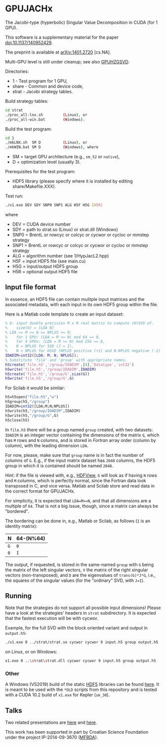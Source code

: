# GPUJACHx
The Jacobi-type (hyperbolic) Singular Value Decomposition in CUDA (for 1 GPU).

This software is a supplementary material for the paper
[doi:10.1137/140952429](https://doi.org/10.1137/140952429 "A hierarchically blocked Jacobi SVD algorithm for single and multiple graphics processing units").

The preprint is available at [arXiv:1401.2720](https://arxiv.org/abs/1401.2720 "A hierarchically blocked Jacobi SVD algorithm for single and multiple graphics processing units") \[cs.NA\].

Multi-GPU level is still under cleanup; see also [GPUHZGSVD](https://github.com/venovako/GPUHZGSVD).

Directories:
* 1     - Test program for 1 GPU,
* share - Common and device code,
* strat - Jacobi strategy tables.

Build strategy tables:
```bash
cd strat
./proc_all-lnx.sh         (Linux), or
./proc_all-win.bat        (Windows).
```

Build the test program:
```bash
cd 1
./mkLNX.sh  SM D          (Linux), or
./mkWIN.bat SM D          (Windows), where
```
* SM = target GPU architecture (e.g., `sm_52` or `native`),
* D  = optimization level (usually 3).

Prerequisites for the test program:
* HDF5 library (please specify where it is installed by editing share/Makefile.XXX).

Test run:
```bash
./x1.exe DEV SDY SNP0 SNP1 ALG H5F H5G [H5R]
```
where
* DEV  = CUDA device number
* SDY  = path to strat.so (Linux) or strat.dll (Windows)
* SNP0 = BrentL or rowcyc or colcyc or cycwor or cycloc or mmstep strategy
* SNP1 = BrentL or rowcyc or colcyc or cycwor or cycloc or mmstep strategy
* ALG  = algorithm number (see 1/HypJacL2.hpp)
* H5F  = input HDF5 file (see main.cu)
* H5G  = input/output HDF5 group
* H5R  = optional output HDF5 file

## Input file format

In essence, an HDF5 file can contain mulitple input matrices and the associated metadata, with each input in its own HDF5 group within the file.

Here is a Matlab code template to create an input dataset:
```Matlab
% G: input double precision M x N real matrix to compute (H)SVD of.
%    size(G) = [LDA N]
% LDA >= M >= N >= NPLUS >= 0;
%    for 1 GPU: (LDA = M >= N) mod 64 == 0,
%    for 4 GPUs: (LDA = M >= N) mod 256 == 0,
%    N = NPLUS for SVD (J = I),
%    N > NPLUS for HSVD (NPLUS positive (+1) and N-NPLUS negative (-1) signs in J).
IDADIM=int32([LDA; M; N; NPLUS]);
% Substitute 'file' and 'group' with appropriate names.
h5create('file.h5','/group/IDADIM',[4],'Datatype','int32')
h5write('file.h5','/group/IDADIM',IDADIM)
h5create('file.h5','/group/G',size(G))
h5write('file.h5','/group/G',G)
```
For Scilab it would be similar:
```Scilab
h5=h5open("file.h5","w")
h5group(h5,"/group")
IDADIM=int32([LDA;M;N;NPLUS])
h5write(h5,"/group/IDADIM",IDADIM)
h5write(h5,"/group/G",G)
h5close(h5)
```
In `file.h5` there will be a group named `group` created, with two datasets: `IDADIM` is an integer vector containing the dimensions of the matrix `G`, which has `M` rows and `N` columns, and is stored in *Fortran* array order (column by column), with the leading dimension `LDA`.

For now, please, make sure that `group` name is in fact the number of columns of `G`.
E.g., if the input matrix dataset has `2048` columns, the HDF5 group in which it is contained should be named `2048`.

Hint: if the file is viewed with, e.g., [HDFView](https://www.hdfgroup.org/downloads/hdfview/ "A free HDF5 viewer/editor."), `G` will look as if having `N` rows and `M` columns, which is perfectly normal, since the Fortran data look transposed in C, and vice versa.
Matlab and Scilab store and read data in the correct format for GPUJACHx.

For simplicity, it is expected that `LDA=M>=N`, and that all dimensions are a multiple of `64`.  That is not a big issue, though, since a matrix can always be "bordered".

The bordering can be done in, e.g., Matlab or Scilab, as follows (`I` is an identity matrix):

|   N | 64-(N%64) |
| --- | --------- |
| `G` |       `0` |
| `0` |       `I` |

The output, if requested, is stored in the same-named `group` with `G` being the matrix of the left singular vectors, `V` the matrix of the right singular vectors (non-transposed), and `D` are the eigenvalues of `trans(G)*J*G`, i.e., the squares of the singular values (for the "ordinary" SVD, with `J=I`).

## Running

Note that the strategies do not support all possible input dimensions!
Please have a look at the strategies' headers in `strat` subdirectory.
It is expected that the fastest execution will be with cycwor.

Example, for the full SVD with the block oriented variant and output in `output.h5`:
```bash
./x1.exe 0 ../strat/strat.so cycwor cycwor 9 input.h5 group output.h5
```
on Linux, or on Windows:
```bash
x1.exe 0 ..\strat\strat.dll cycwor cycwor 9 input.h5 group output.h5
```

### Other

A Windows (VS2019) build of the static [HDF5](https://github.com/HDFGroup/hdf5) libraries can be found [here](https://venovako.eu/HDF5.exe).
It is meant to be used with the `*OLD` scripts from this repository and is tested with a CUDA 10.2 build of `x1.exe` for Kepler (`sm_30`).

## Talks

Two related presentations are [here](https://venovako.eu/VeNoDrSc/PMAA14.pdf) and [here](https://venovako.eu/VeNoDrSc/IBMRZH.pdf).

This work has been supported in part by Croatian Science Foundation under the project IP-2014-09-3670 ([MFBDA](https://web.math.pmf.unizg.hr/mfbda/)).
